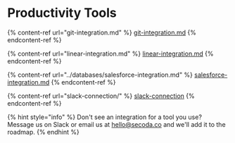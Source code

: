 # Productivity Tools

{% content-ref url="git-integration.md" %}
[git-integration.md](git-integration.md)
{% endcontent-ref %}

{% content-ref url="linear-integration.md" %}
[linear-integration.md](linear-integration.md)
{% endcontent-ref %}

{% content-ref url="../databases/salesforce-integration.md" %}
[salesforce-integration.md](../databases/salesforce-integration.md)
{% endcontent-ref %}

{% content-ref url="slack-connection/" %}
[slack-connection](slack-connection/)
{% endcontent-ref %}

{% hint style="info" %}
Don't see an integration for a tool you use? Message us on Slack or email us at hello@secoda.co and we'll add it to the roadmap.&#x20;
{% endhint %}
